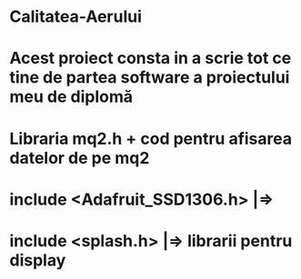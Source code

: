 # Calitatea-Aerului
# Acest proiect consta in a scrie tot ce tine de partea software a proiectului meu de diplomă
# Libraria mq2.h + cod pentru afisarea datelor de pe mq2
# include <Adafruit_SSD1306.h>  |=>
# include <splash.h>            |=> librarii pentru display
